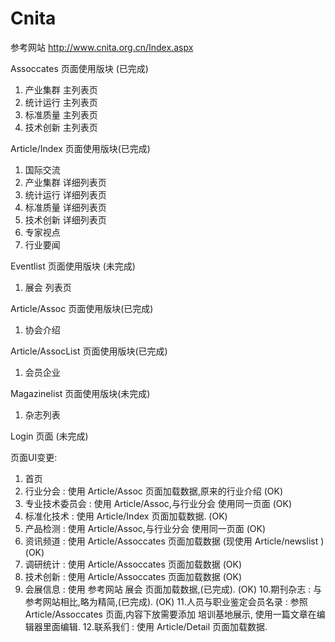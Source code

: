 Cnita
=====
参考网站 http://www.cnita.org.cn/Index.aspx

Assoccates 页面使用版块 (已完成)
1. 产业集群 主列表页
2. 统计运行 主列表页
3. 标准质量 主列表页
4. 技术创新 主列表页

Article/Index 页面使用版块(已完成)
1. 国际交流
2. 产业集群 详细列表页
3. 统计运行 详细列表页
4. 标准质量 详细列表页
5. 技术创新 详细列表页
6. 专家视点
7. 行业要闻

Eventlist 页面使用版块 (未完成)
1. 展会 列表页

Article/Assoc 页面使用版块(已完成)
1. 协会介绍 

Article/AssocList 页面使用版块(已完成)
1. 会员企业

Magazinelist 页面使用版块(未完成)
1. 杂志列表

Login 页面 (未完成)


页面UI变更:

1. 首页
2. 行业分会 : 使用 Article/Assoc 页面加载数据,原来的行业介绍							(OK)
3. 专业技术委员会 : 使用 Article/Assoc,与行业分会 使用同一页面							(OK)
4. 标准化技术 : 使用 Article/Index 页面加载数据.										(OK)
5. 产品检测 : 使用 Article/Assoc,与行业分会 使用同一页面								(OK)
6. 资讯频道 : 使用 Article/Assoccates 页面加载数据  (现使用 Article/newslist )			(OK)
7. 调研统计 : 使用 Article/Assoccates 页面加载数据										(OK)
8. 技术创新 : 使用 Article/Assoccates 页面加载数据										(OK)
9. 会展信息 : 使用 参考网站 展会 页面加载数据,(已完成).									(OK)
10.期刊杂志 : 与参考网站相比,略为精简,(已完成).											(OK)
11.人员与职业鉴定会员名录 : 参照 Article/Assoccates 页面,内容下放需要添加 培训基地展示, 使用一篇文章在编辑器里面编辑.
12.联系我们 : 使用 Article/Detail 页面加载数据.


